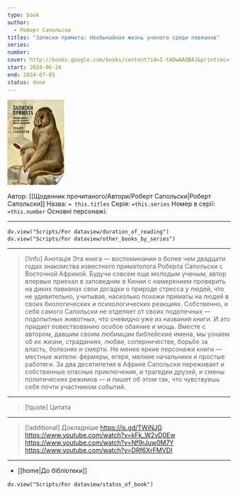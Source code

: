 ```yaml
---
type: book
author:
  - Роберт Сапольски
titles: "Записки примата: Необычайная жизнь ученого среди павианов"
series:
number:
cover: http://books.google.com/books/content?id=I-tADwAAQBAJ&printsec=frontcover&img=1&zoom=1&edge=curl&source=gbs_api
start: 2024-06-24
end: 2024-07-05
status: done
---
```

![cover|150](media/cover!150-493.jpg)

Автор: [[Щоденник прочитаного/Автори/Роберт Сапольски|Роберт Сапольски]]
Назва: `= this.titles`
Серія:  `=this.series`
Номер в серії: `=this.number`
Основні персонажі:

---
```dataviewjs
dv.view("Scripts/For dataview/duration_of_reading")
dv.view("Scripts/For dataview/other_books_by_series")
```

---
>[!info] Анотація
>Эта книга — воспоминания о более чем двадцати годах знакомства известного приматолога Роберта Сапольски с Восточной Африкой. Будучи совсем еще молодым ученым, автор впервые приехал в заповедник в Кении с намерением проверить на диких павианах свои догадки о природе стресса у людей, что не удивительно, учитывая, насколько похожи приматы на людей в своих биологических и психологических реакциях. Собственно, и себя самого Сапольски не отделяет от своих подопечных — подопытных животных, что очевидно уже из названия книги. И это придает повествованию особое обаяние и мощь. Вместе с автором, давшим своим любимцам библейские имена, мы узнаем об их жизни, страданиях, любви, соперничестве, борьбе за власть, болезнях и смерти. Не менее яркие персонажи книги — местные жители: фермеры, егеря, мелкие начальники и простые работяги. За два десятилетия в Африке Сапольски переживает и собственные опасные приключения, и трагедии друзей, и смены политических режимов — и пишет об этом так, что чувствуешь себя почти участником событий.
___

>[!quote] Цитата

---
>[!additional] Докладніше
>https://is.gd/TWiNJG
>https://www.youtube.com/watch?v=kFk_W2vD0Ew
>https://www.youtube.com/watch?v=Nf9rJuw0M7Y
>https://www.youtube.com/watch?v=DRf6XrFMVDI

---

- [[home|До бібліотеки]]

```dataviewjs
dv.view("Scripts/For dataview/status_of_book")
```